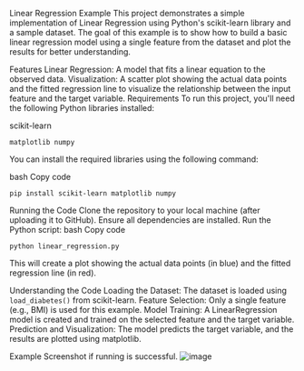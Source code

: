Linear Regression Example
This project demonstrates a simple implementation of Linear Regression using Python's scikit-learn library and a sample dataset. The goal of this example is to show how to build a basic linear regression model using a single feature from the dataset and plot the results for better understanding.

Features
Linear Regression: A model that fits a linear equation to the observed data.
Visualization: A scatter plot showing the actual data points and the fitted regression line to visualize the relationship between the input feature and the target variable.
Requirements
To run this project, you'll need the following Python libraries installed:

scikit-learn

`matplotlib
numpy`

You can install the required libraries using the following command:

bash
Copy code

`pip install scikit-learn matplotlib numpy`

Running the Code
Clone the repository to your local machine (after uploading it to GitHub).
Ensure all dependencies are installed.
Run the Python script:
bash
Copy code

`python linear_regression.py`

This will create a plot showing the actual data points (in blue) and the fitted regression line (in red).

Understanding the Code
Loading the Dataset: The dataset is loaded using `load_diabetes()` from scikit-learn.
Feature Selection: Only a single feature (e.g., BMI) is used for this example.
Model Training: A LinearRegression model is created and trained on the selected feature and the target variable.
Prediction and Visualization: The model predicts the target variable, and the results are plotted using matplotlib.

Example Screenshot if running is successful.
![image](https://github.com/user-attachments/assets/3413d944-05db-464e-9df2-2a8f15068589)
